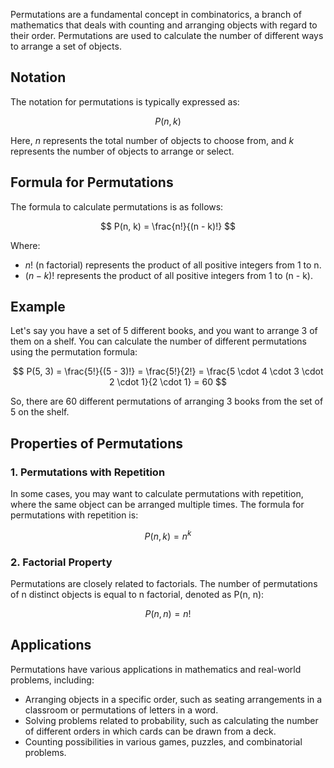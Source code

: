 Permutations are a fundamental concept in combinatorics, a branch of mathematics that deals with counting and arranging objects with regard to their order. Permutations are used to calculate the number of different ways to arrange a set of objects.

## Notation

The notation for permutations is typically expressed as:

$$
P(n, k)
$$

Here, $n$ represents the total number of objects to choose from, and $k$ represents the number of objects to arrange or select. 

## Formula for Permutations

The formula to calculate permutations is as follows:

$$
P(n, k) = \frac{n!}{(n - k)!}
$$

Where:
- $n!$ (n factorial) represents the product of all positive integers from 1 to n.
- $(n - k)!$ represents the product of all positive integers from 1 to (n - k).

## Example

Let's say you have a set of 5 different books, and you want to arrange 3 of them on a shelf. You can calculate the number of different permutations using the permutation formula:

$$
P(5, 3) = \frac{5!}{(5 - 3)!} = \frac{5!}{2!} = \frac{5 \cdot 4 \cdot 3 \cdot 2 \cdot 1}{2 \cdot 1} = 60
$$

So, there are 60 different permutations of arranging 3 books from the set of 5 on the shelf.

## Properties of Permutations

### 1. Permutations with Repetition

In some cases, you may want to calculate permutations with repetition, where the same object can be arranged multiple times. The formula for permutations with repetition is:

$$
P(n, k) = n^k
$$

### 2. Factorial Property

Permutations are closely related to factorials. The number of permutations of n distinct objects is equal to n factorial, denoted as P(n, n):

$$
P(n, n) = n!
$$

## Applications

Permutations have various applications in mathematics and real-world problems, including:

- Arranging objects in a specific order, such as seating arrangements in a classroom or permutations of letters in a word.
- Solving problems related to probability, such as calculating the number of different orders in which cards can be drawn from a deck.
- Counting possibilities in various games, puzzles, and combinatorial problems.
